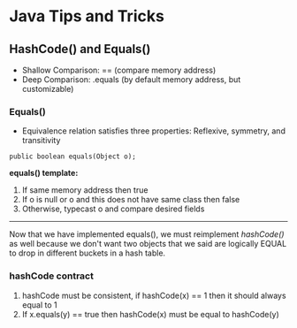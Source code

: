 # Java Tips and Tricks

## HashCode() and Equals()

* Shallow Comparison: == (compare memory address)
* Deep Comparison: .equals (by default memory address, but customizable)

### Equals()

* Equivalence relation satisfies three properties: Reflexive, symmetry, and transitivity

~~~
public boolean equals(Object o);
~~~

**equals() template:**
1. If same memory address then true
2. If o is null or o and this does not have same class then false
3. Otherwise, typecast o and compare desired fields

-----

Now that we have implemented equals(), we must reimplement *hashCode()* as well because we don't want two objects that we said are logically EQUAL to drop in different buckets in a hash table.

### hashCode contract

1. hashCode must be consistent, if hashCode(x) == 1 then it should always equal to 1
2. If x.equals(y) == true then hashCode(x) must be equal to hashCode(y)
